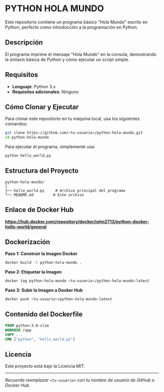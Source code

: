 # **PYTHON HOLA MUNDO**

Este repositorio contiene un programa básico "Hola Mundo" escrito en Python, perfecto como introducción a la programación en Python.

## Descripción
El programa imprime el mensaje "Hola Mundo" en la consola, demostrando la sintaxis básica de Python y cómo ejecutar un script simple.

## Requisitos
- **Lenguaje**: Python 3.x
- **Requisitos adicionales**: Ninguno

## Cómo Clonar y Ejecutar
Para clonar este repositorio en tu máquina local, usa los siguientes comandos:
```bash
git clone https://github.com/<tu-usuario>/python-hola-mundo.git
cd python-hola-mundo
```

Para ejecutar el programa, simplemente usa:
```bash
python hello_world.py
```

## Estructura del Proyecto
```
python-hola-mundo/
│
├── hello_world.py     # Archivo principal del programa
└── README.md         # Este archivo
```

## Enlace de Docker Hub
**https://hub.docker.com/repository/docker/john2713/python-docker-hello-world/general**


## Dockerización
**Paso 1: Construir la Imagen Docker**
```bash
docker build -t python-hola-mundo .
```

**Paso 2: Etiquetar la Imagen**
```bash
docker tag python-hola-mundo <tu-usuario>/python-hola-mundo:latest
```

**Paso 3: Subir la Imagen a Docker Hub**
```bash
docker push <tu-usuario>/python-hola-mundo:latest
```

## Contenido del Dockerfile
```dockerfile
FROM python:3.8-slim
WORKDIR /app
COPY . .
CMD ["python", "hello_world.py"]
```


## Licencia
Este proyecto está bajo la Licencia MIT.

---
*Recuerda reemplazar `<tu-usuario>` con tu nombre de usuario de GitHub o Docker Hub.*
